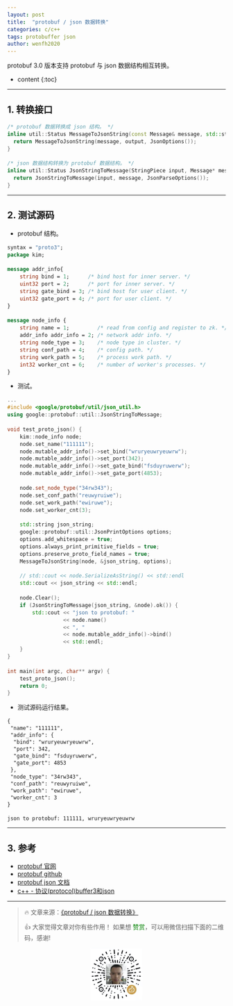 ```yaml
---
layout: post
title:  "protobuf / json 数据转换"
categories: c/c++
tags: protobuffer json
author: wenfh2020
---
```


protobuf 3.0 版本支持 protobuf 与 json 数据结构相互转换。



* content
{:toc}

---

## 1. 转换接口

```c++
/* protobuf 数据转换成 json 结构。 */
inline util::Status MessageToJsonString(const Message& message, std::string* output) {
  return MessageToJsonString(message, output, JsonOptions());
}

/* json 数据结构转换为 protobuf 数据结构。 */
inline util::Status JsonStringToMessage(StringPiece input, Message* message) {
  return JsonStringToMessage(input, message, JsonParseOptions());
}
```

---

## 2. 测试源码

* protobuf 结构。

```protobuf
syntax = "proto3";
package kim;

message addr_info{
    string bind = 1;      /* bind host for inner server. */
    uint32 port = 2;      /* port for inner server. */
    string gate_bind = 3; /* bind host for user client. */
    uint32 gate_port = 4; /* port for user client. */
}

message node_info {
    string name = 1;         /* read from config and register to zk. */
    addr_info addr_info = 2; /* network addr info. */
    string node_type = 3;    /* node type in cluster. */
    string conf_path = 4;    /* config path. */
    string work_path = 5;    /* process work path. */
    int32 worker_cnt = 6;    /* number of worker's processes. */
}
```

* 测试。

```c++
...
#include <google/protobuf/util/json_util.h>
using google::protobuf::util::JsonStringToMessage;

void test_proto_json() {
    kim::node_info node;
    node.set_name("111111");
    node.mutable_addr_info()->set_bind("wruryeuwryeuwrw");
    node.mutable_addr_info()->set_port(342);
    node.mutable_addr_info()->set_gate_bind("fsduyruwerw");
    node.mutable_addr_info()->set_gate_port(4853);

    node.set_node_type("34rw343");
    node.set_conf_path("reuwyruiwe");
    node.set_work_path("ewiruwe");
    node.set_worker_cnt(3);

    std::string json_string;
    google::protobuf::util::JsonPrintOptions options;
    options.add_whitespace = true;
    options.always_print_primitive_fields = true;
    options.preserve_proto_field_names = true;
    MessageToJsonString(node, &json_string, options);

    // std::cout << node.SerializeAsString() << std::endl
    std::cout << json_string << std::endl;

    node.Clear();
    if (JsonStringToMessage(json_string, &node).ok()) {
        std::cout << "json to protobuf: "
                  << node.name()
                  << ", "
                  << node.mutable_addr_info()->bind()
                  << std::endl;
    }
}

int main(int argc, char** argv) {
    test_proto_json();
    return 0;
}
```

* 测试源码运行结果。

```shell
{
 "name": "111111",
 "addr_info": {
  "bind": "wruryeuwryeuwrw",
  "port": 342,
  "gate_bind": "fsduyruwerw",
  "gate_port": 4853
 },
 "node_type": "34rw343",
 "conf_path": "reuwyruiwe",
 "work_path": "ewiruwe",
 "worker_cnt": 3
}

json to protobuf: 111111, wruryeuwryeuwrw
```

---

## 3. 参考

* [protobuf 官网](https://developers.google.com/protocol-buffers/)
* [protobuf github](https://github.com/protocolbuffers/protobuf)
* [protobuf json 文档](https://developers.google.com/protocol-buffers/docs/proto3#json)
* [c++ - 协议(protocol)buffer3和json](https://www.coder.work/article/121306)

---

> 🔥 文章来源：[《protobuf / json 数据转换》](https://wenfh2020.com/2020/10/28/protobuf-convert-json/)
>
> 👍 大家觉得文章对你有些作用！ 如果想 <font color=green>赞赏</font>，可以用微信扫描下面的二维码，感谢!
<div align=center><img src="/images/2020-08-06-15-49-47.png" width="120"/></div>
